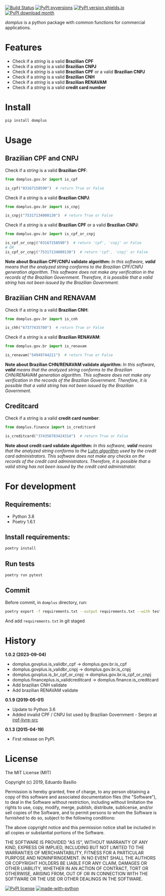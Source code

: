 [![Build Status](https://app.travis-ci.com/edubasilio/domplus.svg?branch=master)](https://app.travis-ci.com/edubasilio/domplus)
[![PyPI pyversions](https://img.shields.io/pypi/pyversions/domplus.svg)](https://pypi.python.org/pypi/domplus/)
[![PyPI version shields.io](https://img.shields.io/pypi/v/domplus.svg)](https://pypi.python.org/pypi/domplus/)
[![PyPI download month](https://img.shields.io/pypi/dm/domplus.svg)](https://pypi.python.org/pypi/domplus/)

_domplus_ is a python package with common functions for commercial applications.

# **Features**
* Check if a _string_ is a valid **Brazilian CPF**
* Check if a _string_ is a valid **Brazilian CNPJ**
* Check if a _string_ is a valid **Brazilian CPF** or a valid **Brazilian CNPJ**
* Check if a _string_ is a valid **Brazilian CNH**
* Check if a _string_ is a valid **Brazilian RENAVAM**
* Check if a _string_ is a valid **credit card number**

# **Install**
```sh
pip install domplus
```

# **Usage**
## Brazilian CPF and CNPJ
Check if a _string_ is a valid **Brazilian CPF**:

```python
from domplus.gov.br import is_cpf

is_cpf("03167158590")  # return True or False
```

Check if a _string_ is a valid **Brazilian CNPJ**:

```python
from domplus.gov.br import is_cnpj

is_cnpj("75317134000130")  # return True or False
```

Check if a _string_ is a valid **Brazilian CPF** or a valid **Brazilian CNPJ**:

```python
from domplus.gov.br import is_cpf_or_cnpj

is_cpf_or_cnpj("03167158590")  # return 'cpf', 'cnpj' or False
# OR
is_cpf_or_cnpj("75317134000130")  # return 'cpf', 'cnpj' or False
```

**Note about Brazilian CPF/CNPJ validate algorithm:** _In this software, **valid** means that the analyzed string conforms to the Brazilian CPF/CNPJ generation algorithm. This software does not make any verification in the records of the Brazilian Government. Therefore, it is possible that a valid string has not been issued by the Brazilian Government._

## Brazilian CHN and RENAVAM
Check if a _string_ is a valid **Brazilian CNH**:

```python
from domplus.gov.br import is_cnh

is_chh("67377435789")  # return True or False
```

Check if a _string_ is a valid **Brazilian RENAVAM**:

```python
from domplus.gov.br import is_renavam

is_renavam("54949744211")  # return True or False
```

**Note about Brazilian CHN/RENAVAM validate algorithm:** _In this software, **valid** means that the analyzed string conforms to the Brazilian CHN/RENAVAM generation algorithm. This software does not make any verification in the records of the Brazilian Government. Therefore, it is possible that a valid string has not been issued by the Brazilian Government._

## **Creditcard**
Check if a string is a valid **credit card number**:

```python
from domplus.finance import is_creditcard

is_creditcard("374356783424314")  # return True or False
```

**Note about credit card validate algorithm:** _In this software, **valid** means that the analyzed string conforms to the [Luhn algorithm](https://en.wikipedia.org/wiki/Luhn_algorithm "Luhn algorithm") used by the credit card administrators. This software does not make any checks on the records of the credit card administrators. Therefore, it is possible that a valid string has not been issued by the credit card administrator._

# For development
## Requirements:
* Python 3.8
* Poetry 1.6.1

## Install requirements:
```sh
poetry install
```

## Run tests
```sh
poetry run pytest
```

## Commit
Before commit, in `domplus` directory, run:
```sh
poetry export -f requirements.txt --output requirements.txt --with test
```
And add `requirements.txt` in git staged

# History
**1.0.2 (2023-09-04)**
* domplus.govplus.is_validbr_cpf -> domplus.gov.br.is_cpf
* domplus.govplus.is_validbr_cnpj -> domplus.gov.br.is_cnpj
* domplus.govplus.is_br_cpf_or_cnpj -> domplus.gov.br.is_cpf_or_cnpj
* domplus.financeplus.is_validcreditcard -> domplus.finance.is_creditcard
* Add brazilian CNH validate
* Add brazilian RENAVAM validate

**0.1.9 (2019-05-01)**
* Update to Python 3.6
* Added invalid CPF / CNPJ list used by Brazilian Government - Serpro at [irpf-livre-src](http://www.fsfla.org/~lxoliva/fsfla/irpf-livre/2009/r6675/irpf-livre-src.tar.bz2)

**0.1.3 (2015-04-19)**
* First release on PyPI.

# **License**
The MIT License (MIT)

Copyright (c) 2019, Eduardo Basílio

Permission is hereby granted, free of charge, to any person obtaining a copy of this software and associated documentation files (the "Software"), to deal in the Software without restriction, including without limitation the rights to use, copy, modify, merge, publish, distribute, sublicense, and/or sell copies of the Software, and to permit persons to whom the Software is furnished to do so, subject to the following conditions:

The above copyright notice and this permission notice shall be included in all copies or substantial portions of the Software.

THE SOFTWARE IS PROVIDED "AS IS", WITHOUT WARRANTY OF ANY KIND, EXPRESS OR IMPLIED, INCLUDING BUT NOT LIMITED TO THE WARRANTIES OF MERCHANTABILITY, FITNESS FOR A PARTICULAR PURPOSE AND NONINFRINGEMENT. IN NO EVENT SHALL THE AUTHORS OR COPYRIGHT HOLDERS BE LIABLE FOR ANY CLAIM, DAMAGES OR OTHER LIABILITY, WHETHER IN AN ACTION OF CONTRACT, TORT OR OTHERWISE, ARISING FROM, OUT OF OR IN CONNECTION WITH THE SOFTWARE OR THE USE OR OTHER DEALINGS IN THE SOFTWARE.

[![PyPI license](https://img.shields.io/pypi/l/domplus.svg)](https://pypi.python.org/pypi/domplus/)
[![made-with-python](https://img.shields.io/badge/Made%20with-Python-1f425f.svg)](https://www.python.org/)
